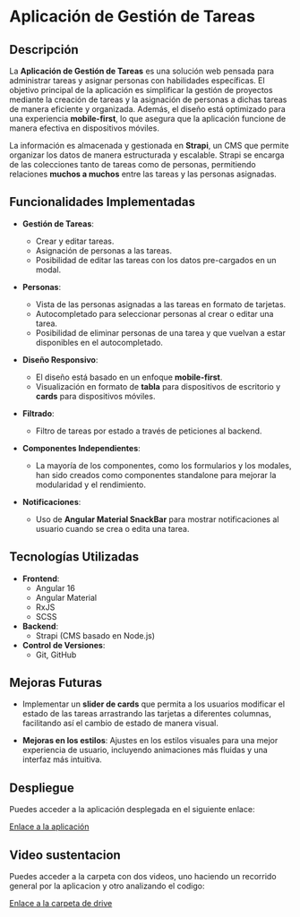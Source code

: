 # Aplicación de Gestión de Tareas

## Descripción

La **Aplicación de Gestión de Tareas** es una solución web pensada para administrar tareas y asignar personas con habilidades específicas. El objetivo principal de la aplicación es simplificar la gestión de proyectos mediante la creación de tareas y la asignación de personas a dichas tareas de manera eficiente y organizada. Además, el diseño está optimizado para una experiencia **mobile-first**, lo que asegura que la aplicación funcione de manera efectiva en dispositivos móviles.

La información es almacenada y gestionada en **Strapi**, un CMS que permite organizar los datos de manera estructurada y escalable. Strapi se encarga de las colecciones tanto de tareas como de personas, permitiendo relaciones **muchos a muchos** entre las tareas y las personas asignadas.

## Funcionalidades Implementadas

- **Gestión de Tareas**:
  - Crear y editar tareas.
  - Asignación de personas a las tareas.
  - Posibilidad de editar las tareas con los datos pre-cargados en un modal.
  
- **Personas**:
  - Vista de las personas asignadas a las tareas en formato de tarjetas.
  - Autocompletado para seleccionar personas al crear o editar una tarea.
  - Posibilidad de eliminar personas de una tarea y que vuelvan a estar disponibles en el autocompletado.
  
- **Diseño Responsivo**:
  - El diseño está basado en un enfoque **mobile-first**.
  - Visualización en formato de **tabla** para dispositivos de escritorio y **cards** para dispositivos móviles.

- **Filtrado**:
  - Filtro de tareas por estado a través de peticiones al backend.
  
- **Componentes Independientes**:
  - La mayoría de los componentes, como los formularios y los modales, han sido creados como componentes standalone para mejorar la modularidad y el rendimiento.

- **Notificaciones**:
  - Uso de **Angular Material SnackBar** para mostrar notificaciones al usuario cuando se crea o edita una tarea.

## Tecnologías Utilizadas

- **Frontend**: 
  - Angular 16
  - Angular Material
  - RxJS
  - SCSS
- **Backend**: 
  - Strapi (CMS basado en Node.js)
- **Control de Versiones**: 
  - Git, GitHub

## Mejoras Futuras

- Implementar un **slider de cards** que permita a los usuarios modificar el estado de las tareas arrastrando las tarjetas a diferentes columnas, facilitando así el cambio de estado de manera visual.
  
- **Mejoras en los estilos**: Ajustes en los estilos visuales para una mejor experiencia de usuario, incluyendo animaciones más fluidas y una interfaz más intuitiva.

## Despliegue

Puedes acceder a la aplicación desplegada en el siguiente enlace:

[Enlace a la aplicación](https://taskmasnager.netlify.app)

## Video sustentacion

Puedes acceder a la carpeta con dos videos, uno haciendo un recorrido general por la aplicacion y otro analizando el codigo:

[Enlace a la carpeta de drive](https://drive.google.com/drive/folders/1aauyVZUoN6WBnJOihwqXPTmFzhX5-o2A?usp=sharing)
